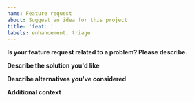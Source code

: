 ```yaml
---
name: Feature request
about: Suggest an idea for this project
title: 'feat: '
labels: enhancement, triage
---
```


<!-- Thanks for helping us to improve kairos! We welcome all feature requests. Please fill out each area of the template so we can better help you. Comments like this will be hidden when you post but you can delete them if you wish. -->

**Is your feature request related to a problem? Please describe.**
<!-- A clear and concise description of what the problem is. Ex. I'm always frustrated when [...]  -->

**Describe the solution you'd like**
<!-- A clear and concise description of what you want to happen.  -->

**Describe alternatives you've considered**
<!-- A clear and concise description of any alternative solutions or features you've considered.  -->

**Additional context**
<!-- Add any other context or screenshots about the feature request here. -->
